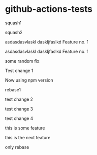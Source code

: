 # github-actions-tests

squash1

squash2

asdasdasvlaskl daskljfaslkd
Feature no. 1

asdasdasvlaskl daskljfaslkd
Feature no. 1

some random fix

Test change 1

Now using npm version

rebase1

test change 2

test change 3

test change 4

this is some feature

this is the next feature

only rebase
